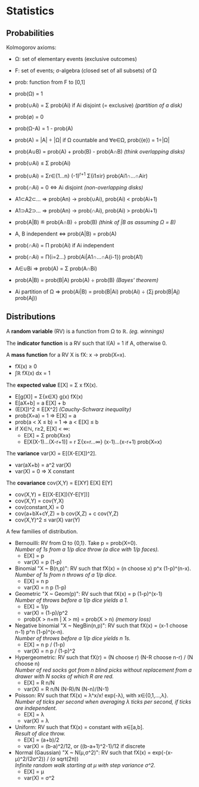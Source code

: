 # Statistics

## Probabilities

Kolmogorov axioms:

- Ω: set of elementary events (exclusive outcomes)
- F: set of events; σ-algebra (closed set of all subsets) of Ω
- prob: function from F to [0,1]
- prob(Ω) = 1
- prob(∪Ai) = Σ prob(Ai) if Ai disjoint (= exclusive)  *(partition of a disk)*

- prob(∅) = 0
- prob(Ω-A) = 1 - prob(A)
- prob(A) = |A| ÷ |Ω| if Ω countable and ∀e∈Ω, prob({e}) = 1÷|Ω|
- prob(A∪B) = prob(A) + prob(B) - prob(A∩B)  *(think overlapping disks)*
- prob(∪Ai) ≤ Σ prob(Ai)
- prob(∪Ai) = Σr∈{1…n} (-1)<sup>r+1</sup> Σ{i1≤ir} prob(Ai1∩…∩Air)
- prob(∩Ai) = 0 ⇔ Ai disjoint  *(non-overlapping disks)*
- A1⊂A2⊂… ⇒ prob(An) → prob(∪Ai), prob(Ai) < prob(Ai+1)
- A1⊃A2⊃… ⇒ prob(An) → prob(∩Ai), prob(Ai) > prob(Ai+1)
- prob(A|B) ≝ prob(A∩B) ÷ prob(B)  *(think of |B as assuming Ω = B)*
- A, B independent ⇔ prob(A|B) = prob(A)
- prob(∩Ai) = Π prob(Ai) if Ai independent
- prob(∩Ai) = Π{i=2…} prob(Ai|A1∩…∩A{i-1}) prob(A1)
- A∈∪Bi ⇒ prob(A) = Σ prob(A∩Bi)
- prob(A|B) = prob(B|A) prob(A) ÷ prob(B)  *(Bayes' theorem)*
- Ai partition of Ω ⇒ prob(Ai|B) = prob(B|Ai) prob(Ai) ÷ (Σj prob(B|Aj) prob(Aj))

## Distributions

A **random variable** (RV) is a function from Ω to ℝ. *(eg. winnings)*

The **indicator function** is a RV such that I(A) = 1 if A, otherwise 0.

A **mass function** for a RV X is fX: x → prob(X=x).

- fX(x) ≥ 0
- ∫ℝ fX(x) dx = 1

The **expected value** E[X] = Σ x fX(x).

- E[g(X)] = Σ{x∈X} g(x) fX(x)
- E[aX+b] = a E[X] + b
- (E[X])^2 ≤ E[X^2]  *(Cauchy-Schwarz inequality)*
- prob(X=a) = 1 ⇒ E[X] = a
- prob(a < X ≤ b) = 1 ⇒ a < E[X] ≤ b
- if X∈ℕ, r≥2, E[X] < ∞:
  - E[X] = Σ prob(X≥x)
  - E[X(X-1)…(X-r+1)] = r Σ{x=r…∞} (x-1)…(x-r+1) prob(X=x)

The **variance** var(X) = E[(X-E[X])^2].

- var(aX+b) = a^2 var(X)
- var(X) = 0 ⇒ X constant

The **covariance** cov(X,Y) = E[XY] E[X] E[Y]

- cov(X,Y) = E[(X-E[X])(Y-E[Y])]
- cov(X,Y) = cov(Y,X)
- cov(constant,X) = 0
- cov(a+bX+cY,Z) = b cov(X,Z) + c cov(Y,Z)
- cov(X,Y)^2 ≤ var(X) var(Y)

A few families of distribution.

- Bernouilli: RV from Ω to {0,1}. Take p = prob(X=0).  
  *Number of 1s from a 1/p dice throw (a dice with 1/p faces).*
  - E[X] = p
  - var(X) = p (1-p)
- Binomial "X ~ B(n,p)": RV such that fX(x) = (n choose x) p^x (1-p)^(n-x).  
  *Number of 1s from n throws of a 1/p dice.*
  - E[X] = n p
  - var(X) = n p (1-p)
- Geometric "X ~ Geom(p)": RV such that fX(x) = p (1-p)^(x-1)  
  *Number of throws before a 1/p dice yields a 1.*
  - E[X] = 1/p
  - var(X) = (1-p)/p^2
  - prob(X > n+m | X > m) = prob(X > n)  *(memory loss)*
- Negative binomial "X ~ NegBin(n,p)": RV such that fX(x) = (x-1 choose n-1) p^n (1-p)^(x-n).  
  *Number of throws before a 1/p dice yields n 1s.*
  - E[X] = n p / (1-p)
  - var(X) = n p / (1-p)^2
- Hypergeometric: RV such that fX(r) = (N choose r) (N-R choose n-r) / (N choose n)  
  *Number of red socks got from n blind picks without replacement from a drawer
  with N socks of which R are red.*
  - E[X] = R n/N
  - var(X) = R n/N (N-R)/N (N-n)/(N-1)
- Poisson: RV such that fX(x) = λ^x/x! exp(-λ), with x∈{0,1,…,λ}.  
  *Number of ticks per second when averaging λ ticks per second, if ticks are independent.*
  - E[X] = λ
  - var(X) = λ
- Uniform: RV such that fX(x) = constant with x∈[a,b].  
  *Result of dice throw.*
  - E[X] = (a+b)/2
  - var(X) = (b-a)^2/12, or ((b-a+1)^2-1)/12 if discrete
- Normal (Gaussian) "X ~ N(μ,σ^2)": RV such that fX(x) = exp(-(x-μ)^2/(2σ^2)) / (σ sqrt(2π))  
  *Infinite random walk starting at μ with step variance σ^2.*
  - E[X] = μ
  - var(X) = σ^2
